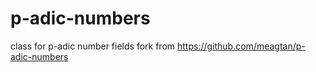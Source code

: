 # p-adic-numbers

class for p-adic number fields
fork from https://github.com/meagtan/p-adic-numbers